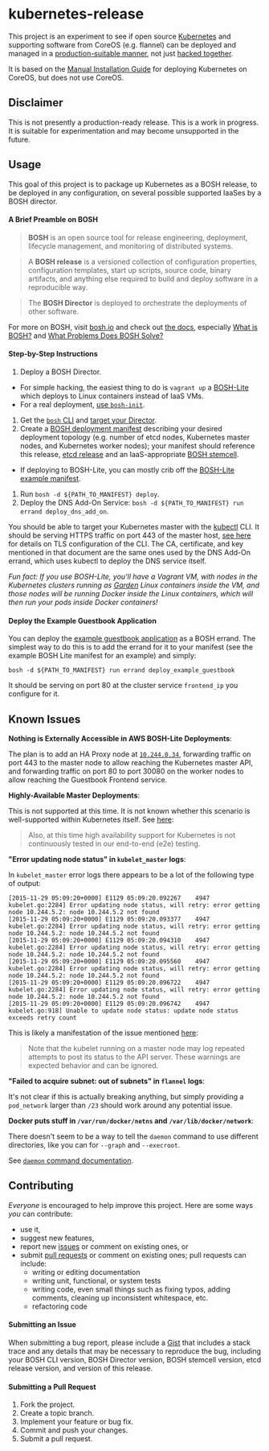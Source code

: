 # kubernetes-release

This project is an experiment to see if open source [Kubernetes](http://kubernetes.io/) and supporting software from CoreOS (e.g. flannel) can be deployed and managed in a [production-suitable manner](http://bosh.io/), not just [hacked together](https://github.com/kubernetes/kubernetes/tree/master/cluster).

It is based on the [Manual Installation Guide](https://coreos.com/kubernetes/docs/latest/getting-started.html) for deploying Kubernetes on CoreOS, but does not use CoreOS.

## Disclaimer

This is not presently a production-ready release. This is a work in progress. It is suitable for experimentation and may become unsupported in the future.

## Usage

This goal of this project is to package up Kubernetes as a BOSH release, to be deployed in any configuration, on several possible supported IaaSes by a BOSH director.

#### A Brief Preamble on BOSH

> **BOSH** is an open source tool for release engineering, deployment, lifecycle management, and monitoring of distributed systems.

> A **BOSH release** is a versioned collection of configuration properties, configuration templates, start up scripts, source code, binary artifacts, and anything else required to build and deploy software in a reproducible way.

> The **BOSH Director** is deployed to orchestrate the deployments of other software.

For more on BOSH, visit [bosh.io](http://bosh.io/) and check out [the docs](http://bosh.io/docs), especially [What is BOSH?](http://bosh.io/docs/about.html) and [What Problems Does BOSH Solve?](http://bosh.io/docs/problems.html)

#### Step-by-Step Instructions

1. Deploy a BOSH Director.
  * For simple hacking, the easiest thing to do is `vagrant up` a [BOSH-Lite](https://github.com/cloudfoundry/bosh-lite) which deploys to Linux containers instead of IaaS VMs.
  * For a real deployment, [use `bosh-init`](https://bosh.io/docs/using-bosh-init.html).
1. Get the [`bosh` CLI](https://bosh.io/docs/bosh-cli.html) and [target your Director](https://bosh.io/docs/sysadmin-commands.html#director).
1. Create a [BOSH deployment manifest](https://bosh.io/docs/deployment-manifest.html) describing your desired deployment topology (e.g. number of etcd nodes, Kubernetes master nodes, and Kubernetes worker nodes); your manifest should reference this release, [etcd release](https://bosh.io/releases/github.com/cloudfoundry-incubator/etcd-release?all=1) and an IaaS-appropriate [BOSH stemcell](https://bosh.io/stemcells).
  * If deploying to BOSH-Lite, you can mostly crib off the [BOSH-Lite example manifest](example_deployments/bosh-lite/kubernetes.yml).
1. Run `bosh -d ${PATH_TO_MANIFEST} deploy`.
1. Deploy the DNS Add-On Service: `bosh -d ${PATH_TO_MANIFEST} run errand deploy_dns_add_on`.

You should be able to target your Kubernetes master with the [kubectl](https://github.com/kubernetes/kubernetes/blob/master/docs/user-guide/kubectl/kubectl.md) CLI.  It should be serving HTTPS traffic on port 443 of the master host, [see here](https://coreos.com/kubernetes/docs/latest/configure-kubectl.html) for details on TLS configuration of the CLI.  The CA, certificate, and key mentioned in that document are the same ones used by the DNS Add-On errand, which uses kubectl to deploy the DNS service itself.

*Fun fact: If you use BOSH-Lite, you'll have a Vagrant VM, with nodes in the Kubernetes clusters running as [Garden](https://github.com/cloudfoundry-incubator/garden) Linux containers inside the VM, and those nodes will be running Docker inside the Linux containers, which will then run your pods inside Docker containers!*

#### Deploy the Example Guestbook Application

You can deploy the [example guestbook application](https://github.com/kubernetes/kubernetes/blob/master/examples/guestbook/README.md) as a BOSH errand.  The simplest way to do this is to add the errand for it to your manifest (see the example BOSH Lite manifest for an example) and simply:

```
bosh -d ${PATH_TO_MANIFEST} run errand deploy_example_guestbook
```

It should be serving on port 80 at the cluster service `frontend_ip` you configure for it.

## Known Issues

**Nothing is Externally Accessible in AWS BOSH-Lite Deployments**:

The plan is to add an HA Proxy node at [`10.244.0.34`](https://github.com/cloudfoundry/bosh-lite/blob/ea94b4de9a90f1a83c3b541a034a4cdbab04e733/packer/templates/vagrant-aws.tpl#L69-L71), forwarding traffic on port 443 to the master node to allow reaching the Kubernetes master API, and forwarding traffic on port 80 to port 30080 on the worker nodes to allow reaching the Guestbook Frontend service.

**Highly-Available Master Deployments**:

This is not supported at this time. It is not known whether this scenario is well-supported within Kubernetes itself.  See [here](http://kubernetes.io/v1.0/docs/admin/high-availability.html#introduction):

> Also, at this time high availability support for Kubernetes is not continuously tested in our end-to-end (e2e) testing.

**"Error updating node status" in `kubelet_master` logs**:

In `kubelet_master` error logs there appears to be a lot of the following type of output:

```
[2015-11-29 05:09:20+0000] E1129 05:09:20.092267    4947 kubelet.go:2284] Error updating node status, will retry: error getting node 10.244.5.2: node 10.244.5.2 not found
[2015-11-29 05:09:20+0000] E1129 05:09:20.093377    4947 kubelet.go:2284] Error updating node status, will retry: error getting node 10.244.5.2: node 10.244.5.2 not found
[2015-11-29 05:09:20+0000] E1129 05:09:20.094310    4947 kubelet.go:2284] Error updating node status, will retry: error getting node 10.244.5.2: node 10.244.5.2 not found
[2015-11-29 05:09:20+0000] E1129 05:09:20.095560    4947 kubelet.go:2284] Error updating node status, will retry: error getting node 10.244.5.2: node 10.244.5.2 not found
[2015-11-29 05:09:20+0000] E1129 05:09:20.096722    4947 kubelet.go:2284] Error updating node status, will retry: error getting node 10.244.5.2: node 10.244.5.2 not found
[2015-11-29 05:09:20+0000] E1129 05:09:20.096742    4947 kubelet.go:918] Unable to update node status: update node status exceeds retry count
```

This is likely a manifestation of the issue mentioned [here](https://coreos.com/kubernetes/docs/latest/deploy-master.html):

> Note that the kubelet running on a master node may log repeated attempts to post its status to the API server. These warnings are expected behavior and can be ignored.

**"Failed to acquire subnet: out of subnets" in `flannel` logs**:

It's not clear if this is actually breaking anything, but simply providing a `pod_network` larger than `/23` should work around any potential issue.

**Docker puts stuff in `/var/run/docker/netns` and `/var/lib/docker/network`**:

There doesn't seem to be a way to tell the `daemon` command to use different directories, like you can for `--graph` and `--execroot`.

See [`daemon` command documentation](https://docs.docker.com/engine/reference/commandline/daemon/).

## Contributing

*Everyone* is encouraged to help improve this project. Here are some ways *you* can contribute:

* use it,
* suggest new features,
* report new [issues](https://github.com/amitkgupta/kubernetes-release/issues) or comment on existing ones, or
* submit [pull requests](https://github.com/amitkgupta/kubernetes-release/pulls) or comment on existing ones; pull requests can include:
  * writing or editing documentation
  * writing unit, functional, or system tests
  * writing code, even small things such as fixing typos, adding comments, cleaning up inconsistent whitespace, etc.
  * refactoring code

#### Submitting an Issue

When submitting a bug report, please include a [Gist](http://gist.github.com/) that includes a stack trace and any details that may be necessary to reproduce the bug, including your BOSH CLI version, BOSH Director version, BOSH stemcell version, etcd release version, and version of this release.

#### Submitting a Pull Request

1. Fork the project.
1. Create a topic branch.
1. Implement your feature or bug fix.
1. Commit and push your changes.
1. Submit a pull request.
